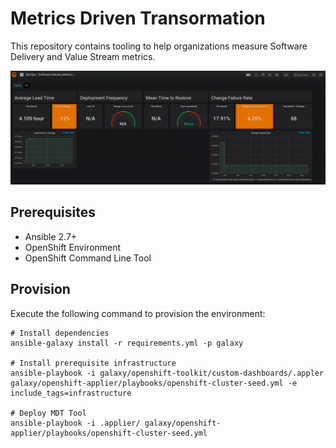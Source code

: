 # Metrics Driven Transormation

This repository contains tooling to help organizations measure Software Delivery and Value Stream metrics.

![Software Delivery Metrics Dashboard](media/sdm-dashboard.png)

## Prerequisites

* Ansible 2.7+
* OpenShift Environment
* OpenShift Command Line Tool

## Provision

Execute the following command to provision the environment:

```
# Install dependencies
ansible-galaxy install -r requirements.yml -p galaxy

# Install prerequisite infrastructure
ansible-playbook -i galaxy/openshift-toolkit/custom-dashboards/.appler galaxy/openshift-applier/playbooks/openshift-cluster-seed.yml -e include_tags=infrastructure

# Deploy MDT Tool
ansible-playbook -i .applier/ galaxy/openshift-applier/playbooks/openshift-cluster-seed.yml
```
